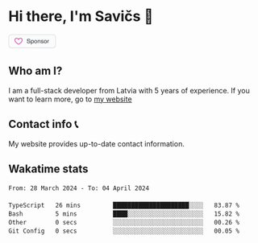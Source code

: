 # Hi there, I'm Savičs 👋

<a href="https://github.com/sponsors/Exerra" title="Sponsor Exerra"><img src="/assets/sponsor.svg?sanitize=true" width="94" height="28" aria-hidden="true"></a>
    
## Who am I?
I am a full-stack developer from Latvia with 5 years of experience. If you want to learn more, go to [my website](https://exerra.xyz)

## Contact info 📞
My website provides up-to-date contact information.

## Wakatime stats

<!--
<a href="https://status.exerra.xyz" id="freshstatus-badge-root"
  data-banner-style="compact">
  <img src="https://public-api.freshstatus.io/v1/public/badge.svg/?badge=0b9b52df-6e1d-4d16-b836-5595b35bcef8" />
    </a>
-->

<!--START_SECTION:waka-->

```txt
From: 28 March 2024 - To: 04 April 2024

TypeScript   26 mins         █████████████████████░░░░   83.87 %
Bash         5 mins          ████░░░░░░░░░░░░░░░░░░░░░   15.82 %
Other        0 secs          ░░░░░░░░░░░░░░░░░░░░░░░░░   00.26 %
Git Config   0 secs          ░░░░░░░░░░░░░░░░░░░░░░░░░   00.05 %
```

<!--END_SECTION:waka-->
    
<!--
![Exerra's Github profile statistics](https://github.stats.exerra.xyz/api?username=Exerra&show_icons=true&theme=buefy&include_all_commits=true&count_private=true)
![Exerra's language statistics](https://github.stats.exerra.xyz/api/top-langs/?username=Exerra&layout=compact)
-->
